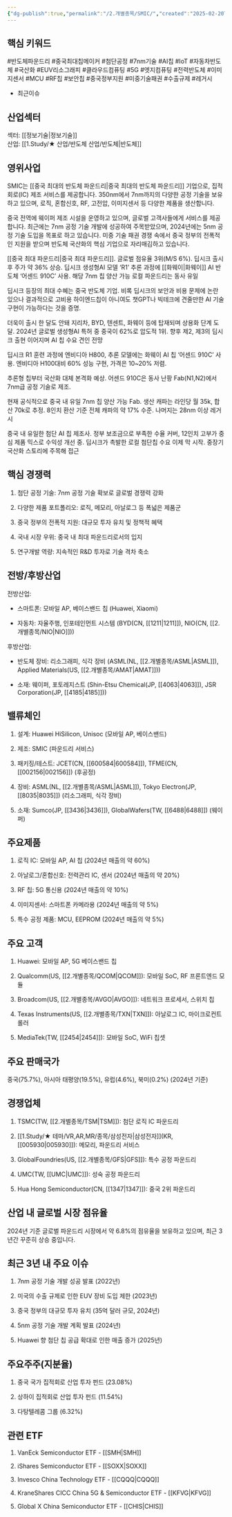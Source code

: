 ```yaml
---
{"dg-publish":true,"permalink":"/2.개별종목/SMIC/","created":"2025-02-20T16:10:11.160+09:00","updated":"2025-06-03T20:06:01.236+09:00"}
---
```


## 핵심 키워드

#반도체파운드리 #중국최대칩메이커 #첨단공정 #7nm기술 #AI칩 #IoT #자동차반도체 #국산화 #EUV리소그래피 #클라우드컴퓨팅 #5G #엣지컴퓨팅 #전력반도체 #이미지센서 #MCU #RF칩 #보안칩 #중국정부지원 #미중기술패권 #수출규제 #레거시 


- 최근이슈

## 산업섹터

섹터: [[정보기술\|정보기술]]  
산업: [[1.Study/★ 산업/반도체 산업/반도체\|반도체]]

## 영위사업

SMIC는 [[중국 최대의 반도체 파운드리\|중국 최대의 반도체 파운드리]] 기업으로, 집적회로(IC) 제조 서비스를 제공합니다. 350nm에서 7nm까지의 다양한 공정 기술을 보유하고 있으며, 로직, 혼합신호, RF, 고전압, 이미지센서 등 다양한 제품을 생산합니다. 

중국 전역에 웨이퍼 제조 시설을 운영하고 있으며, 글로벌 고객사들에게 서비스를 제공합니다. 최근에는 7nm 공정 기술 개발에 성공하여 주목받았으며, 2024년에는 5nm 공정 기술 도입을 목표로 하고 있습니다. 미중 기술 패권 경쟁 속에서 중국 정부의 전폭적인 지원을 받으며 반도체 국산화의 핵심 기업으로 자리매김하고 있습니다.

[[중국 최대 파운드리\|중국 최대 파운드리]]. 글로벌 점유율 3위(M/S 6%). 딥시크 출시 후 주가 약 36% 상승. 딥시크 생성형AI 모델 ‘R1’ 추론 과정에 [[화웨이\|화웨이]] AI 반도체 ‘어센드 910C’ 사용. 해당 7nm 칩 양산 가능 로컬 파운드리는 동사 유일

딥시크 등장의 최대 수혜는 중국 반도체 기업. 비록 딥시크의 보안과 비용 문제에 논란 있으나 결과적으로 고비용 하이엔드칩이 아니여도 챗GPT나 빅테크에 견줄만한 AI 기술 구현이 가능하다는 것을 증명. 

더욱이 출시 한 달도 안돼 지리차, BYD, 텐센트, 화웨이 등에 탑재되며 상용화 단계 도달. 2024년 글로벌 생성형AI 특허 중 중국이 62%로 압도적 1위. 향후 제2, 제3의 딥시크 출현 이어지며 AI 칩 수요 견인 전망

딥시크 R1 훈련 과정에 엔비디아 H800, 추론 모델에는 화웨이 AI 칩 ‘어센드 910C’ 사용. 엔비디아 H100대비 60% 성능 구현, 가격은 10~20% 저렴. 

추론형 칩부터 국산화 대체 본격화 예상. 어센드 910C은 동사 난팡 Fab(N1,N2)에서 7nm급 공정 기술로 제조. 

현재 공식적으로 중국 내 유일 7nm 칩 양산 가능 Fab. 생산 캐파는 라인당 월 35k, 합산 70k로 추정. 8인치 환산 기준 전체 캐파의 약 17% 수준. 나머지는 28nm 이상 레거시

중국 내 유일한 첨단 AI 칩 제조사. 정부 보조금으로 부족한 수율 커버, 12인치 고부가 중심 제품 믹스로 수익성 개선 중. 딥시크가 촉발한 로컬 첨단칩 수요 이제 막 시작. 중장기 국산화 스토리에 주목해 접근

## 핵심 경쟁력

1. 첨단 공정 기술: 7nm 공정 기술 확보로 글로벌 경쟁력 강화
    
2. 다양한 제품 포트폴리오: 로직, 메모리, 아날로그 등 폭넓은 제품군
    
3. 중국 정부의 전폭적 지원: 대규모 투자 유치 및 정책적 혜택
    
4. 국내 시장 우위: 중국 내 최대 파운드리로서의 입지
    
5. 연구개발 역량: 지속적인 R&D 투자로 기술 격차 축소
    

## 전방/후방산업

전방산업:

- 스마트폰: 모바일 AP, 베이스밴드 칩 (Huawei, Xiaomi)
    
- 자동차: 자율주행, 인포테인먼트 시스템 (BYD(CN, [[1211\|1211]]), NIO(CN, [[2.개별종목/NIO\|NIO]]))
    

후방산업:

- 반도체 장비: 리소그래피, 식각 장비 (ASML(NL, [[2.개별종목/ASML\|ASML]]), Applied Materials(US, [[2.개별종목/AMAT\|AMAT]]))
    
- 소재: 웨이퍼, 포토레지스트 (Shin-Etsu Chemical(JP, [[4063\|4063]]), JSR Corporation(JP, [[4185\|4185]]))
    

## 밸류체인

1. 설계: Huawei HiSilicon, Unisoc (모바일 AP, 베이스밴드)
    
2. 제조: SMIC (파운드리 서비스)
    
3. 패키징/테스트: JCET(CN, [[600584\|600584]]), TFME(CN, [[002156\|002156]]) (후공정)
    
4. 장비: ASML(NL, [[2.개별종목/ASML\|ASML]]), Tokyo Electron(JP, [[8035\|8035]]) (리소그래피, 식각 장비)
    
5. 소재: Sumco(JP, [[3436\|3436]]), GlobalWafers(TW, [[6488\|6488]]) (웨이퍼)
    

## 주요제품

1. 로직 IC: 모바일 AP, AI 칩 (2024년 매출의 약 60%)
    
2. 아날로그/혼합신호: 전력관리 IC, 센서 (2024년 매출의 약 20%)
    
3. RF 칩: 5G 통신용 (2024년 매출의 약 10%)
    
4. 이미지센서: 스마트폰 카메라용 (2024년 매출의 약 5%)
    
5. 특수 공정 제품: MCU, EEPROM (2024년 매출의 약 5%)
    

## 주요 고객

1. Huawei: 모바일 AP, 5G 베이스밴드 칩
    
2. Qualcomm(US, [[2.개별종목/QCOM\|QCOM]]): 모바일 SoC, RF 프론트엔드 모듈
    
3. Broadcom(US, [[2.개별종목/AVGO\|AVGO]]): 네트워크 프로세서, 스위치 칩
    
4. Texas Instruments(US, [[2.개별종목/TXN\|TXN]]): 아날로그 IC, 마이크로컨트롤러
    
5. MediaTek(TW, [[2454\|2454]]): 모바일 SoC, WiFi 칩셋
    

## 주요 판매국가

중국(75.7%), 아시아 태평양(19.5%), 유럽(4.6%), 북미(0.2%) (2024년 기준)

## 경쟁업체

1. TSMC(TW, [[2.개별종목/TSM\|TSM]]): 첨단 로직 IC 파운드리
    
2. [[1.Study/★ 테마/VR,AR,MR/종목/삼성전자\|삼성전자]](KR, [[005930\|005930]]): 메모리, 파운드리 서비스
    
3. GlobalFoundries(US, [[2.개별종목/GFS\|GFS]]): 특수 공정 파운드리
    
4. UMC(TW, [[UMC\|UMC]]): 성숙 공정 파운드리
    
5. Hua Hong Semiconductor(CN, [[1347\|1347]]): 중국 2위 파운드리
    

## 산업 내 글로벌 시장 점유율

2024년 기준 글로벌 파운드리 시장에서 약 6.8%의 점유율을 보유하고 있으며, 최근 3년간 꾸준히 상승 중입니다.

## 최근 3년 내 주요 이슈

1. 7nm 공정 기술 개발 성공 발표 (2022년)
    
2. 미국의 수출 규제로 인한 EUV 장비 도입 제한 (2023년)
    
3. 중국 정부의 대규모 투자 유치 (35억 달러 규모, 2024년)
    
4. 5nm 공정 기술 개발 계획 발표 (2024년)
    
5. Huawei 향 첨단 칩 공급 확대로 인한 매출 증가 (2025년)
    

## 주요주주(지분율)

1. 중국 국가 집적회로 산업 투자 펀드 (23.08%)
    
2. 상하이 집적회로 산업 투자 펀드 (11.54%)
    
3. 다탕텔레콤 그룹 (6.32%)
    

## 관련 ETF

1. VanEck Semiconductor ETF - [[SMH\|SMH]]
    
2. iShares Semiconductor ETF - [[SOXX\|SOXX]]
    
3. Invesco China Technology ETF - [[CQQQ\|CQQQ]]
    
4. KraneShares CICC China 5G & Semiconductor ETF - [[KFVG\|KFVG]]
    
5. Global X China Semiconductor ETF - [[CHIS\|CHIS]]
    